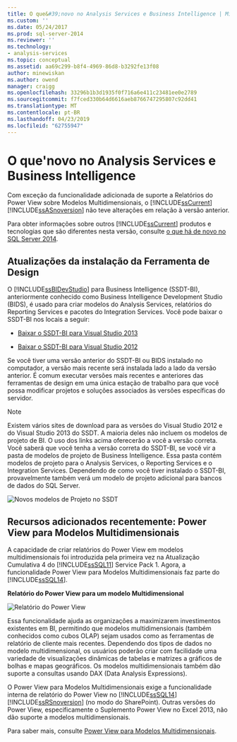 ```yaml
---
title: O que&#39;novo no Analysis Services e Business Intelligence | Microsoft Docs
ms.custom: ''
ms.date: 05/24/2017
ms.prod: sql-server-2014
ms.reviewer: ''
ms.technology:
- analysis-services
ms.topic: conceptual
ms.assetid: aa69c299-b8f4-4969-86d8-b3292fe13f08
author: minewiskan
ms.author: owend
manager: craigg
ms.openlocfilehash: 33296b1b3d1935f0f716a6e411c23481ee0e2789
ms.sourcegitcommit: f7fced330b64d6616aeb8766747295807c92dd41
ms.translationtype: MT
ms.contentlocale: pt-BR
ms.lasthandoff: 04/23/2019
ms.locfileid: "62755947"
---
```

# <a name="what39s-new-in-analysis-services-and-business-intelligence"></a>O que&#39;novo no Analysis Services e Business Intelligence
  Com exceção da funcionalidade adicionada de suporte a Relatórios do Power View sobre Modelos Multidimensionais, o [!INCLUDE[ssCurrent](../includes/sscurrent-md.md)][!INCLUDE[ssASnoversion](../includes/ssasnoversion-md.md)] não teve alterações em relação à versão anterior.  
  
 Para obter informações sobre outros [!INCLUDE[ssCurrent](../includes/sscurrent-md.md)] produtos e tecnologias que são diferentes nesta versão, consulte [o que há de novo no SQL Server 2014](../sql-server/what-s-new-in-sql-server-2016.md).  
  
## <a name="updates-to-design-tool-installation"></a>Atualizações da instalação da Ferramenta de Design  
 O [!INCLUDE[ssBIDevStudio](../includes/ssbidevstudio-md.md)] para Business Intelligence (SSDT-BI), anteriormente conhecido como Business Intelligence Development Studio (BIDS), é usado para criar modelos do Analysis Services, relatórios do Reporting Services e pacotes do Integration Services. Você pode baixar o SSDT-BI nos locais a seguir:  
  
-   [Baixar o SSDT-BI para Visual Studio 2013](https://go.microsoft.com/fwlink/p/?LinkId=396526)  
  
-   [Baixar o SSDT-BI para Visual Studio 2012](https://go.microsoft.com/fwlink/p/?LinkID=273673)  
  
 Se você tiver uma versão anterior do SSDT-BI ou BIDS instalado no computador, a versão mais recente será instalada lado a lado da versão anterior. É comum executar versões mais recentes e anteriores das ferramentas de design em uma única estação de trabalho para que você possa modificar projetos e soluções associados às versões específicas do servidor.  
  
> [!NOTE]  
>  Existem vários sites de download para as versões do Visual Studio 2012 e do Visual Studio 2013 do SSDT. A maioria deles não incluem os modelos de projeto de BI. O uso dos links acima oferecerão a você a versão correta. Você saberá que você tenha a versão correta do SSDT-BI, se você vir a pasta de modelos de projeto de Business Intelligence. Essa pasta contém modelos de projeto para o Analysis Services, o Reporting Services e o Integration Services. Dependendo de como você tiver instalado o SSDT-BI, provavelmente também verá um modelo de projeto adicional para bancos de dados do SQL Server.  
  
 ![Novos modelos de Projeto no SSDT](media/ssdt-biprojects.png "Novos modelos de Projeto no SSDT")  
  
## <a name="features-recently-added-power-view-for-multidimensional-models"></a>Recursos adicionados recentemente: Power View para Modelos Multidimensionais  
 A capacidade de criar relatórios do Power View em modelos multidimensionais foi introduzida pela primeira vez na Atualização Cumulativa 4 do [!INCLUDE[ssSQL11](../includes/sssql11-md.md)] Service Pack 1. Agora, a funcionalidade Power View para Modelos Multidimensionais faz parte do [!INCLUDE[ssSQL14](../includes/sssql14-md.md)].  
  
 **Relatório do Power View para um modelo Multidimensional**  
  
 ![Relatório do Power View](media/powerviewreport-wn.gif "relatório do Power View")  
  
 Essa funcionalidade ajuda as organizações a maximizarem investimentos existentes em BI, permitindo que modelos multidimensionais (também conhecidos como cubos OLAP) sejam usados como as ferramentas de relatório de cliente mais recentes. Dependendo dos tipos de dados no modelo multidimensional, os usuários poderão criar com facilidade uma variedade de visualizações dinâmicas de tabelas e matrizes a gráficos de bolhas e mapas geográficos. Os modelos multidimensionais também dão suporte a consultas usando DAX (Data Analysis Expressions).  
  
 O Power View para Modelos Multidimensionais exige a funcionalidade interna de relatório do Power View no [!INCLUDE[ssSQL14](../includes/sssql14-md.md)][!INCLUDE[ssRSnoversion](../includes/ssrsnoversion-md.md)] (no modo do SharePoint). Outras versões do Power View, especificamente o Suplemento Power View no Excel 2013, não dão suporte a modelos multidimensionais.  
  
 Para saber mais, consulte [Power View para Modelos Multidimensionais](https://msdn.microsoft.com/library/dn140246.aspx).  
  
  
